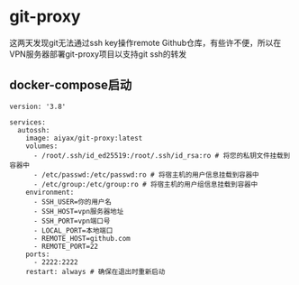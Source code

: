 # git-proxy
这两天发现git无法通过ssh key操作remote Github仓库，有些许不便，所以在VPN服务器部署git-proxy项目以支持git ssh的转发

## docker-compose启动
```
version: '3.8'

services:
  autossh:
    image: aiyax/git-proxy:latest
    volumes:
      - /root/.ssh/id_ed25519:/root/.ssh/id_rsa:ro # 将您的私钥文件挂载到容器中
      - /etc/passwd:/etc/passwd:ro # 将宿主机的用户信息挂载到容器中
      - /etc/group:/etc/group:ro # 将宿主机的用户组信息挂载到容器中
    environment:
      - SSH_USER=你的用户名
      - SSH_HOST=vpn服务器地址
      - SSH_PORT=vpn端口号
      - LOCAL_PORT=本地端口
      - REMOTE_HOST=github.com
      - REMOTE_PORT=22
    ports:
      - 2222:2222
    restart: always # 确保在退出时重新启动
```
